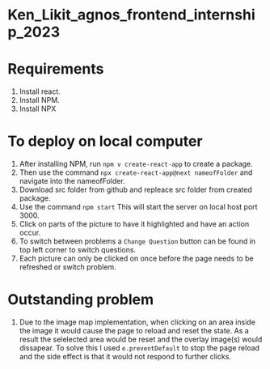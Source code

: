 # Ken_Likit_agnos_frontend_internship_2023

# Requirements  
1. Install react. 
2. Install NPM.
3. Install NPX

# To deploy on local computer
1. After installing NPM, run `npm v create-react-app` to create a package.
2. Then use the command `npx create-react-app@next nameofFolder` and navigate into the nameofFolder.
4. Download src folder from github and repleace src folder from created package.
5. Use the command `npm start` This will start the server on local host port 3000.
6. Click on parts of the picture to have it highlighted and have an action occur. 
7. To switch between problems a `Change Question` button can be found in top left corner to switch questions.
8. Each picture can only be clicked on once before the page needs to be refreshed or switch problem. 
 
# Outstanding problem 
1. Due to the image map implementation, when clicking on an area inside the image it would cause the page to reload and reset the state. As a result the selelected area would be reset and the overlay image(s) would dissapear. To solve this I used `e.preventDefault` to stop the page reload and the side effect is that it would not respond to further clicks.


